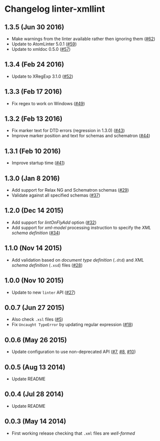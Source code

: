 # Changelog linter-xmllint

## 1.3.5 (Jun 30 2016)

* Make warnings from the linter available rather then ignoring them ([#62](https://github.com/AtomLinter/linter-xmllint/pull/62))
* Update to AtomLinter 5.0.1 ([#59](https://github.com/AtomLinter/linter-xmllint/pull/59))
* Update to xmldoc 0.5.0 ([#57](https://github.com/AtomLinter/linter-xmllint/pull/57))

## 1.3.4 (Feb 24 2016)

* Update to XRegExp 3.1.0 ([#52](https://github.com/AtomLinter/linter-xmllint/pull/52))

## 1.3.3 (Feb 17 2016)

* Fix regex to work on Windows ([#49](https://github.com/AtomLinter/linter-xmllint/pull/49))

## 1.3.2 (Feb 13 2016)

* Fix marker text for DTD errors (regression in 1.3.0) ([#43](https://github.com/AtomLinter/linter-xmllint/pull/43))
* Improve marker position and text for schemas and schematron ([#44](https://github.com/AtomLinter/linter-xmllint/pull/44))

## 1.3.1 (Feb 10 2016)

* Improve startup time ([#41](https://github.com/AtomLinter/linter-xmllint/pull/41))

## 1.3.0 (Jan 8 2016)

* Add support for Relax NG and Schematron schemas ([#29](https://github.com/AtomLinter/linter-xmllint/issues/29))
* Validate against all specified schemas ([#37](https://github.com/AtomLinter/linter-xmllint/pull/37))

## 1.2.0 (Dec 14 2015)

* Add support for *lintOnFlyAdd* option ([#32](https://github.com/AtomLinter/linter-xmllint/pull/32))
* Add support for *xml-model* processing instruction to specify the *XML schema definition* ([#34](https://github.com/AtomLinter/linter-xmllint/pull/34))

## 1.1.0 (Nov 14 2015)

* Add validation based on *document type definition* (`.dtd`) and *XML schema definition* (`.xsd`) files ([#28](https://github.com/AtomLinter/linter-xmllint/pull/28))

## 1.0.0 (Nov 10 2015)

* Update to new `linter` API ([#27](https://github.com/AtomLinter/linter-xmllint/pull/27))

## 0.0.7 (Jun 27 2015)

* Also check `.xsl` files ([#5](https://github.com/AtomLinter/linter-xmllint/issues/5))
* Fix `Uncaught TypeError` by updating regular expression ([#18](https://github.com/AtomLinter/linter-xmllint/issues/18))

## 0.0.6 (May 26 2015)

* Update configuration to use non-deprecated API ([#7](https://github.com/AtomLinter/linter-xmllint/issues/7), [#8](https://github.com/AtomLinter/linter-xmllint/issues/8), [#10](https://github.com/AtomLinter/linter-xmllint/issues/10))

## 0.0.5 (Aug 13 2014)

* Update README

## 0.0.4 (Jul 28 2014)

* Update README

## 0.0.3 (May 14 2014)

* First working release checking that `.xml` files are *well-formed*
